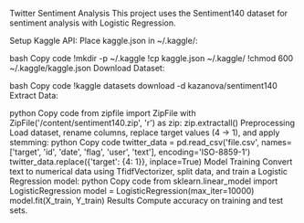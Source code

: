 Twitter Sentiment Analysis
This project uses the Sentiment140 dataset for sentiment analysis with Logistic Regression.

Setup
Kaggle API:
Place kaggle.json in ~/.kaggle/:

bash
Copy code
!mkdir -p ~/.kaggle
!cp kaggle.json ~/.kaggle/
!chmod 600 ~/.kaggle/kaggle.json
Download Dataset:

bash
Copy code
!kaggle datasets download -d kazanova/sentiment140
Extract Data:

python
Copy code
from zipfile import ZipFile
with ZipFile('/content/sentiment140.zip', 'r') as zip:
    zip.extractall()
Preprocessing
Load dataset, rename columns, replace target values (4 → 1), and apply stemming:
python
Copy code
twitter_data = pd.read_csv('file.csv', names=['target', 'id', 'date', 'flag', 'user', 'text'], encoding='ISO-8859-1')
twitter_data.replace({'target': {4: 1}}, inplace=True)
Model Training
Convert text to numerical data using TfidfVectorizer, split data, and train a Logistic Regression model:
python
Copy code
from sklearn.linear_model import LogisticRegression
model = LogisticRegression(max_iter=10000)
model.fit(X_train, Y_train)
Results
Compute accuracy on training and test sets.
